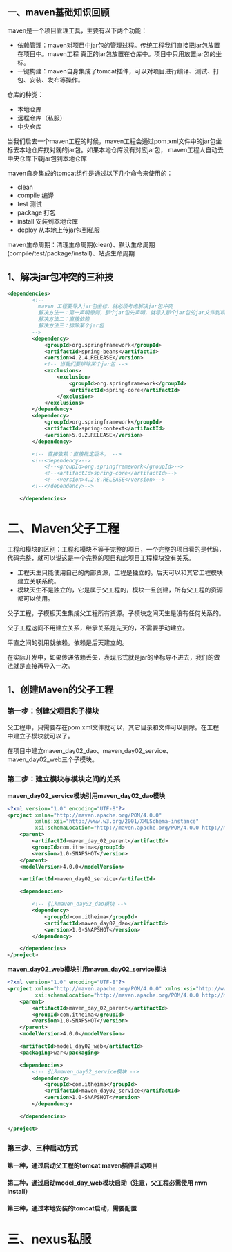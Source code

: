 ## 一、maven基础知识回顾

maven是一个项目管理工具，主要有以下两个功能：

* 依赖管理：maven对项目中jar包的管理过程。传统工程我们直接把jar包放置在项目中。maven工程 真正的jar包放置在仓库中。项目中只用放置jar包的坐标。
* 一键构建：maven自身集成了tomcat插件，可以对项目进行编译、测试、打包、安装、发布等操作。

仓库的种类：

* 本地仓库
* 远程仓库（私服）
* 中央仓库

当我们启去一个maven工程的时候，maven工程会通过pom.xml文件中的jar包坐标去本地仓库找对就的jar包。如果本地仓库没有对应jar包， maven工程人自动去中央仓库下载jar包到本地仓库

maven自身集成的tomcat组件是通过以下几个命令来使用的：

* clean
* compile 编译
* test 测试
* package 打包
* install 安装到本地仓库
* deploy 从本地上传jar包到私服

maven生命周期：清理生命周期(clean)、默认生命周期(compile/test/package/install)、站点生命周期

## 1、解决jar包冲突的三种技

```xml
<dependencies>
        <!--
          maven 工程要导入jar包坐标，就必须考虑解决jar包冲突
          解决方法一：第一声明原则，那个jar包先声明，就导入那个jar包的jar文件到项目中
          解决方法二：直接依赖
          解决方法三：排除某个jar包
        -->
        <dependency>
            <groupId>org.springframework</groupId>
            <artifactId>spring-beans</artifactId>
            <version>4.2.4.RELEASE</version>
            <!-- 当我们要排除某个jar包 -->
            <exclusions>
                <exclusion>
                    <groupId>org.springframework</groupId>
                    <artifactId>spring-core</artifactId>
                </exclusion>
            </exclusions>
        </dependency>
        <dependency>
            <groupId>org.springframework</groupId>
            <artifactId>spring-context</artifactId>
            <version>5.0.2.RELEASE</version>
        </dependency>

        <!-- 直接依赖：直接指定版本， -->
        <!--<dependency>-->
            <!--<groupId>org.springframework</groupId>-->
            <!--<artifactId>spring-core</artifactId>-->
            <!--<version>4.2.8.RELEASE</version>-->
        <!--</dependency>-->

    </dependencies>
```

# 二、Maven父子工程

​	工程和模块的区别：工程和模块不等于完整的项目，一个完整的项目看的是代码，代码完整，就可以说这是一个完整的项目和此项目工程模块没有关系。

* 工程天生只能使用自己的内部资源，工程是独立的。后天可以和其它工程模块建立关联系统。
* 模块天生不是独立的，它是属于父工程的，模块一旦创建，所有父工程的资源都可以使用。

父子工程，子模板天生集成父工程所有资源。子模块之间天生是没有任何关系的。

父子工程这间不用建立关系，继承关系是先天的，不需要手动建立。

平直之间的引用就依赖。依赖是后天建立的。

在实际开发中，如果传递依赖丢失，表现形式就是jar的坐标导不进去，我们的做法就是直接再导入一次。

## 1、创建Maven的父子工程

### 第一步：创建父项目和子模块

父工程中，只需要存在pom.xml文件就可以，其它目录和文件可以删除。在工程中建立子模块就可以了。

在项目中建立maven_day02_dao、maven_day02_service、maven_day02_web三个子模块。

### 第二步：建立模块与模块之间的关系

**maven_day02_service模块引用maven_day02_dao模块**

```xml
<?xml version="1.0" encoding="UTF-8"?>
<project xmlns="http://maven.apache.org/POM/4.0.0"
         xmlns:xsi="http://www.w3.org/2001/XMLSchema-instance"
         xsi:schemaLocation="http://maven.apache.org/POM/4.0.0 http://maven.apache.org/xsd/maven-4.0.0.xsd">
    <parent>
        <artifactId>maven_day_02_parent</artifactId>
        <groupId>com.itheima</groupId>
        <version>1.0-SNAPSHOT</version>
    </parent>
    <modelVersion>4.0.0</modelVersion>

    <artifactId>maven_day02_service</artifactId>

    <dependencies>

        <!-- 引入maven_day02_dao模块 -->
        <dependency>
            <groupId>com.itheima</groupId>
            <artifactId>maven_day02_dao</artifactId>
            <version>1.0-SNAPSHOT</version>
        </dependency>

    </dependencies>
</project>
```

**maven_day02_web模块引用maven_day02_service模块**

```xml
<?xml version="1.0" encoding="UTF-8"?>
<project xmlns="http://maven.apache.org/POM/4.0.0" xmlns:xsi="http://www.w3.org/2001/XMLSchema-instance"
         xsi:schemaLocation="http://maven.apache.org/POM/4.0.0 http://maven.apache.org/xsd/maven-4.0.0.xsd">
    <parent>
        <artifactId>maven_day_02_parent</artifactId>
        <groupId>com.itheima</groupId>
        <version>1.0-SNAPSHOT</version>
    </parent>
    <modelVersion>4.0.0</modelVersion>

    <artifactId>model_day02_web</artifactId>
    <packaging>war</packaging>

    <dependencies>
        <!-- 引入maven_day02_service模块 -->
        <dependency>
            <groupId>com.itheima</groupId>
            <artifactId>maven_day02_service</artifactId>
            <version>1.0-SNAPSHOT</version>
        </dependency>

    </dependencies>

</project>
```

### 第三步、三种启动方式

#### 第一种，通过启动父工程的tomcat maven插件启动项目

#### 第二种，通过启动model_day_web模块启动（注意，父工程必需使用 mvn install）

#### 第三种，通过本地安装的tomcat启动，需要配置

# 三、nexus私服

